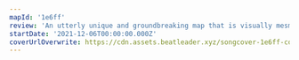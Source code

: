 ```yaml
---
mapId: '1e6ff'
review: 'An utterly unique and groundbreaking map that is visually mesmerizing and demonstrates that there is no limit to what can be achieved with exceptional creativity and attention to detail! This map stood out so much that we just had to make an exception to the full spread requirement for Map of the Week:)'
startDate: '2021-12-06T00:00:00.000Z'
coverUrlOverwrite: https://cdn.assets.beatleader.xyz/songcover-1e6ff-cover.jpg
---
```

